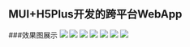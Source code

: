 ## MUI+H5Plus开发的跨平台WebApp

###效果图展示
![](/showImg/01.jpg)
![](/showImg/02.jpg)
![](/showImg/03.jpg)
![](/showImg/04.jpg)
![](/showImg/05.jpg)
![](/showImg/06.png)
![](/showImg/07.jpg)

